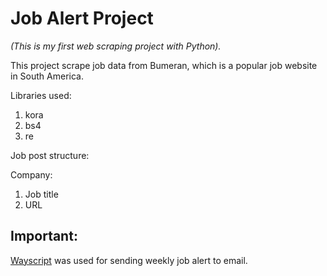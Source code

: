 # Job Alert Project
*(This is my first web scraping project with Python).*

This project scrape job data from Bumeran, which is a popular job website in South America.

Libraries used:
1. kora
2. bs4
3. re

Job post structure:

Company:
1. Job title
2. URL


## Important:

[Wayscript](https://wayscript.com/) was used for sending weekly job alert to email.

